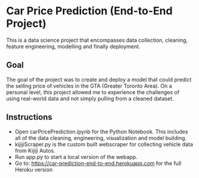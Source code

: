 # Car Price Prediction (End-to-End Project)
This is a data science project that encompasses data collection, cleaning, feature engineering, modelling and finally deployment.

## Goal
The goal of the project was to create and deploy a model that could predict the selling price of vehicles in the GTA (Greater Toronto Area). On a personal level, this project allowed me to experience the challenges of using real-world data and not simply pulling from a cleaned dataset.


## Instructions
- Open carPricePrediction.ipynb for the Python Notebook. This includes all of the data cleaning, engineering, visualization and model building. 
- kijijiScraper.py is the custom built webscraper for collecting vehicle data from Kijiji Autos.
- Run app.py to start a local version of the webapp.
- Go to: https://car-prediction-end-to-end.herokuapp.com for the full Heroku version


